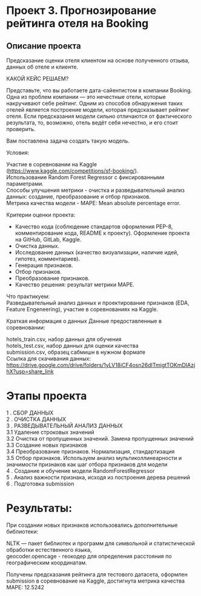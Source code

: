 # Проект 3. Прогнозирование рейтинга отеля на Booking 

## Описание проекта
Предсказание оценки отеля клиентом на основе полученного отзыва, данных об отеле и клиенте.

КАКОЙ КЕЙС РЕШАЕМ?

Представьте, что вы работаете дата-сайентистом в компании Booking. Одна из проблем компании — это нечестные отели, которые накручивают себе рейтинг. Одним из способов обнаружения таких отелей является построение модели, которая предсказывает рейтинг отеля. Если предсказания модели сильно отличаются от фактического результата, то, возможно, отель ведёт себя нечестно, и его стоит проверить.

Вам поставлена задача создать такую модель.

Условия:

Участие в соревновании на Kaggle (https://www.kaggle.com/competitions/sf-booking/).  
Использование Random Forest Regressor с фиксированными параметрами.  
Способы улучшения метрики - очистка и разведывательный анализ данных: создание, преобразование и отбор признаков.  
Метрика качества модели - MAPE: Mean absolute percentage error.

Критерии оценки проекта:

- Качество кода (соблюдение стандартов оформления PEP-8, комментирование кода, README к проекту). Оформление проекта на GitHub, GitLab, Kaggle.
- Очистка данных.
- Исследование данных (качество визуализации, наличие идей, гипотез, комментариев).
- Генерация признаков.
- Отбор признаков.
- Преобразование признаков.
- Качество решения: результат метрики MAPE. 
 
Что практикуем:  
Разведывательный анализ данных и проектирование признаков (EDA, Feature Engeneering), участие в соревнованиях на Kaggle.

Краткая информация о данных
Данные предоставленные в соревновании:

hotels_train.csv, набор данных для обучения  
hotels_test.csv, набор данных для оценки качества  
submission.csv, образец сабмишн в нужном формате  
Ссылка для скачивания данных:  
https://drive.google.com/drive/folders/1yLV18iCF4osn26dITmigtTOKmDIAzjhX?usp=share_link

# Этапы проекта  

1 . СБОР ДАННЫХ  
2 . ОЧИСТКА ДАННЫХ  
3 . РАЗВЕДЫВАТЕЛЬНЫЙ АНАЛИЗ ДАННЫХ  
3.1 Удаление строковых значений  
3.2 Очистка от пропущенных значений. Замена пропущенных значений  
3.3 Создание новых признаков  
3.4 Преобразование признаков. Нормализация, стандартизация  
3.5 Отбор признаков. Используем анализ мультиколлинеарности и значимости признаков как шаг отбора признаков для модели  
4 . Создание и обучение модели RandomForestRegressor  
5 . Анализ важности признака, исходя из построения дерева решений  
6 . Подготовка submission  
# Результаты:

При создании новых признаков использовались дополнительные библиотеки:  

NLTK — пакет библиотек и программ для символьной и статистической обработки естественного языка,  
geocoder.opencage - геокодер для определения расстояния по географическим координатам.

Получены предсказания рейтинга для тестового датасета, оформлен submission в соревнование на Kaggle, достигнута метрика качества MAPE: 12.5242